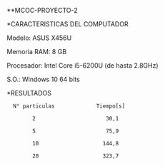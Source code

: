 **MCOC-PROYECTO-2

*CARACTERISTICAS DEL COMPUTADOR

Modelo: ASUS X456U

Memoria RAM: 8 GB

Procesador: Intel Core i5-6200U (de hasta 2.8GHz)

S.O.: Windows 10 64 bits

*RESULTADOS

      N° particulas             Tiempo[s]

            2                      30,1

            5                      75,9

            10                    144,8

            20                    323,7

